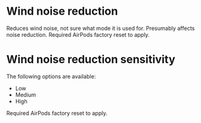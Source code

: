 # Wind noise reduction

Reduces wind noise, not sure what mode it is used for. Presumably affects noise reduction. Required AirPods factory reset to apply.

# Wind noise reduction sensitivity

The following options are available:

- Low 
- Medium 
- High

Required AirPods factory reset to apply.